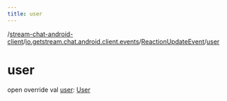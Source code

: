 ```yaml
---
title: user
---
```

/[stream-chat-android-client](../../index.md)/[io.getstream.chat.android.client.events](../index.md)/[ReactionUpdateEvent](index.md)/[user](user.md)  
  
  
  
# user  
open override val [user](user.md): [User](../../io.getstream.chat.android.client.models/User/index.md)
